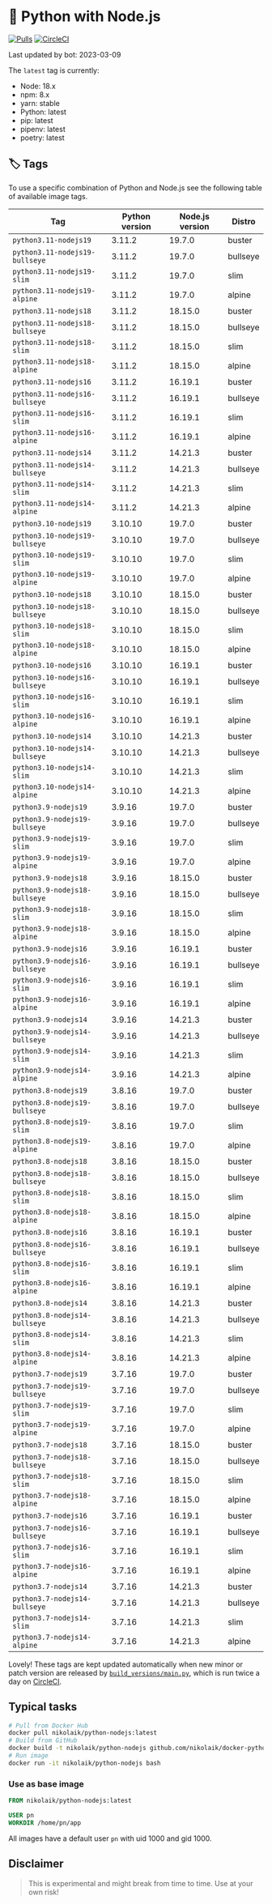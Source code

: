 # 🐳 Python with Node.js

[![Pulls](https://img.shields.io/docker/pulls/nikolaik/python-nodejs.svg?style=flat-square)](https://hub.docker.com/r/nikolaik/python-nodejs/)
[![CircleCI](https://img.shields.io/circleci/project/github/nikolaik/docker-python-nodejs.svg?style=flat-square)](https://circleci.com/gh/nikolaik/docker-python-nodejs)

Last updated by bot: 2023-03-09

The `latest` tag is currently:

- Node: 18.x
- npm: 8.x
- yarn: stable
- Python: latest
- pip: latest
- pipenv: latest
- poetry: latest

## 🏷 Tags

To use a specific combination of Python and Node.js see the following table of available image tags.

Tag | Python version | Node.js version | Distro
--- | --- | --- | ---
`python3.11-nodejs19` | 3.11.2 | 19.7.0 | buster
`python3.11-nodejs19-bullseye` | 3.11.2 | 19.7.0 | bullseye
`python3.11-nodejs19-slim` | 3.11.2 | 19.7.0 | slim
`python3.11-nodejs19-alpine` | 3.11.2 | 19.7.0 | alpine
`python3.11-nodejs18` | 3.11.2 | 18.15.0 | buster
`python3.11-nodejs18-bullseye` | 3.11.2 | 18.15.0 | bullseye
`python3.11-nodejs18-slim` | 3.11.2 | 18.15.0 | slim
`python3.11-nodejs18-alpine` | 3.11.2 | 18.15.0 | alpine
`python3.11-nodejs16` | 3.11.2 | 16.19.1 | buster
`python3.11-nodejs16-bullseye` | 3.11.2 | 16.19.1 | bullseye
`python3.11-nodejs16-slim` | 3.11.2 | 16.19.1 | slim
`python3.11-nodejs16-alpine` | 3.11.2 | 16.19.1 | alpine
`python3.11-nodejs14` | 3.11.2 | 14.21.3 | buster
`python3.11-nodejs14-bullseye` | 3.11.2 | 14.21.3 | bullseye
`python3.11-nodejs14-slim` | 3.11.2 | 14.21.3 | slim
`python3.11-nodejs14-alpine` | 3.11.2 | 14.21.3 | alpine
`python3.10-nodejs19` | 3.10.10 | 19.7.0 | buster
`python3.10-nodejs19-bullseye` | 3.10.10 | 19.7.0 | bullseye
`python3.10-nodejs19-slim` | 3.10.10 | 19.7.0 | slim
`python3.10-nodejs19-alpine` | 3.10.10 | 19.7.0 | alpine
`python3.10-nodejs18` | 3.10.10 | 18.15.0 | buster
`python3.10-nodejs18-bullseye` | 3.10.10 | 18.15.0 | bullseye
`python3.10-nodejs18-slim` | 3.10.10 | 18.15.0 | slim
`python3.10-nodejs18-alpine` | 3.10.10 | 18.15.0 | alpine
`python3.10-nodejs16` | 3.10.10 | 16.19.1 | buster
`python3.10-nodejs16-bullseye` | 3.10.10 | 16.19.1 | bullseye
`python3.10-nodejs16-slim` | 3.10.10 | 16.19.1 | slim
`python3.10-nodejs16-alpine` | 3.10.10 | 16.19.1 | alpine
`python3.10-nodejs14` | 3.10.10 | 14.21.3 | buster
`python3.10-nodejs14-bullseye` | 3.10.10 | 14.21.3 | bullseye
`python3.10-nodejs14-slim` | 3.10.10 | 14.21.3 | slim
`python3.10-nodejs14-alpine` | 3.10.10 | 14.21.3 | alpine
`python3.9-nodejs19` | 3.9.16 | 19.7.0 | buster
`python3.9-nodejs19-bullseye` | 3.9.16 | 19.7.0 | bullseye
`python3.9-nodejs19-slim` | 3.9.16 | 19.7.0 | slim
`python3.9-nodejs19-alpine` | 3.9.16 | 19.7.0 | alpine
`python3.9-nodejs18` | 3.9.16 | 18.15.0 | buster
`python3.9-nodejs18-bullseye` | 3.9.16 | 18.15.0 | bullseye
`python3.9-nodejs18-slim` | 3.9.16 | 18.15.0 | slim
`python3.9-nodejs18-alpine` | 3.9.16 | 18.15.0 | alpine
`python3.9-nodejs16` | 3.9.16 | 16.19.1 | buster
`python3.9-nodejs16-bullseye` | 3.9.16 | 16.19.1 | bullseye
`python3.9-nodejs16-slim` | 3.9.16 | 16.19.1 | slim
`python3.9-nodejs16-alpine` | 3.9.16 | 16.19.1 | alpine
`python3.9-nodejs14` | 3.9.16 | 14.21.3 | buster
`python3.9-nodejs14-bullseye` | 3.9.16 | 14.21.3 | bullseye
`python3.9-nodejs14-slim` | 3.9.16 | 14.21.3 | slim
`python3.9-nodejs14-alpine` | 3.9.16 | 14.21.3 | alpine
`python3.8-nodejs19` | 3.8.16 | 19.7.0 | buster
`python3.8-nodejs19-bullseye` | 3.8.16 | 19.7.0 | bullseye
`python3.8-nodejs19-slim` | 3.8.16 | 19.7.0 | slim
`python3.8-nodejs19-alpine` | 3.8.16 | 19.7.0 | alpine
`python3.8-nodejs18` | 3.8.16 | 18.15.0 | buster
`python3.8-nodejs18-bullseye` | 3.8.16 | 18.15.0 | bullseye
`python3.8-nodejs18-slim` | 3.8.16 | 18.15.0 | slim
`python3.8-nodejs18-alpine` | 3.8.16 | 18.15.0 | alpine
`python3.8-nodejs16` | 3.8.16 | 16.19.1 | buster
`python3.8-nodejs16-bullseye` | 3.8.16 | 16.19.1 | bullseye
`python3.8-nodejs16-slim` | 3.8.16 | 16.19.1 | slim
`python3.8-nodejs16-alpine` | 3.8.16 | 16.19.1 | alpine
`python3.8-nodejs14` | 3.8.16 | 14.21.3 | buster
`python3.8-nodejs14-bullseye` | 3.8.16 | 14.21.3 | bullseye
`python3.8-nodejs14-slim` | 3.8.16 | 14.21.3 | slim
`python3.8-nodejs14-alpine` | 3.8.16 | 14.21.3 | alpine
`python3.7-nodejs19` | 3.7.16 | 19.7.0 | buster
`python3.7-nodejs19-bullseye` | 3.7.16 | 19.7.0 | bullseye
`python3.7-nodejs19-slim` | 3.7.16 | 19.7.0 | slim
`python3.7-nodejs19-alpine` | 3.7.16 | 19.7.0 | alpine
`python3.7-nodejs18` | 3.7.16 | 18.15.0 | buster
`python3.7-nodejs18-bullseye` | 3.7.16 | 18.15.0 | bullseye
`python3.7-nodejs18-slim` | 3.7.16 | 18.15.0 | slim
`python3.7-nodejs18-alpine` | 3.7.16 | 18.15.0 | alpine
`python3.7-nodejs16` | 3.7.16 | 16.19.1 | buster
`python3.7-nodejs16-bullseye` | 3.7.16 | 16.19.1 | bullseye
`python3.7-nodejs16-slim` | 3.7.16 | 16.19.1 | slim
`python3.7-nodejs16-alpine` | 3.7.16 | 16.19.1 | alpine
`python3.7-nodejs14` | 3.7.16 | 14.21.3 | buster
`python3.7-nodejs14-bullseye` | 3.7.16 | 14.21.3 | bullseye
`python3.7-nodejs14-slim` | 3.7.16 | 14.21.3 | slim
`python3.7-nodejs14-alpine` | 3.7.16 | 14.21.3 | alpine

Lovely! These tags are kept updated automatically when new minor or patch version are released by [`build_versions/main.py`](./build_versions/main.py), which is run twice a day on [CircleCI](https://circleci.com/gh/nikolaik/docker-python-nodejs).

## Typical tasks

```bash
# Pull from Docker Hub
docker pull nikolaik/python-nodejs:latest
# Build from GitHub
docker build -t nikolaik/python-nodejs github.com/nikolaik/docker-python-nodejs
# Run image
docker run -it nikolaik/python-nodejs bash
```

### Use as base image

```Dockerfile
FROM nikolaik/python-nodejs:latest

USER pn
WORKDIR /home/pn/app
```

All images have a default user `pn` with uid 1000 and gid 1000.

## Disclaimer

> This is experimental and might break from time to time. Use at your own risk!
